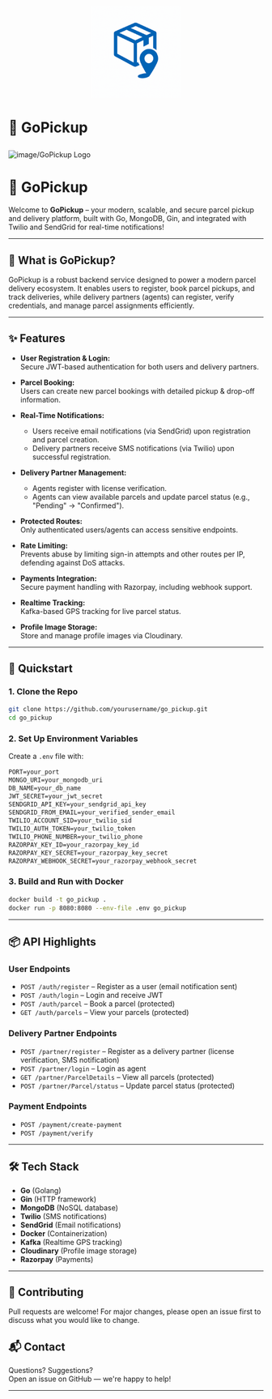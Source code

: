 <p align="center">
  <img src="image/GoPickup.png" alt="GoPickup Logo" width="180"/>
</p>

# 🚚 GoPickup<p align="center">
  <img src="logo.png" alt="image/GoPickup Logo" width="150"/>
</p>

# 🚚 GoPickup

Welcome to **GoPickup** – your modern, scalable, and secure parcel pickup and delivery platform, built with Go, MongoDB, Gin, and integrated with Twilio and SendGrid for real-time notifications!

---

## 🌟 What is GoPickup?

GoPickup is a robust backend service designed to power a modern parcel delivery ecosystem. It enables users to register, book parcel pickups, and track deliveries, while delivery partners (agents) can register, verify credentials, and manage parcel assignments efficiently.

---

## ✨ Features

- **User Registration & Login:**  
  Secure JWT-based authentication for both users and delivery partners.

- **Parcel Booking:**  
  Users can create new parcel bookings with detailed pickup & drop-off information.

- **Real-Time Notifications:**  
  - Users receive email notifications (via SendGrid) upon registration and parcel creation.
  - Delivery partners receive SMS notifications (via Twilio) upon successful registration.

- **Delivery Partner Management:**  
  - Agents register with license verification.
  - Agents can view available parcels and update parcel status (e.g., "Pending" → "Confirmed").

- **Protected Routes:**  
  Only authenticated users/agents can access sensitive endpoints.

- **Rate Limiting:**  
  Prevents abuse by limiting sign-in attempts and other routes per IP, defending against DoS attacks.

- **Payments Integration:**  
  Secure payment handling with Razorpay, including webhook support.

- **Realtime Tracking:**  
  Kafka-based GPS tracking for live parcel status.

- **Profile Image Storage:**  
  Store and manage profile images via Cloudinary.

---

## 🚀 Quickstart

### 1. **Clone the Repo**
```bash
git clone https://github.com/yourusername/go_pickup.git
cd go_pickup
```

### 2. **Set Up Environment Variables**

Create a `.env` file with:
```
PORT=your_port
MONGO_URI=your_mongodb_uri
DB_NAME=your_db_name
JWT_SECRET=your_jwt_secret
SENDGRID_API_KEY=your_sendgrid_api_key
SENDGRID_FROM_EMAIL=your_verified_sender_email
TWILIO_ACCOUNT_SID=your_twilio_sid
TWILIO_AUTH_TOKEN=your_twilio_token
TWILIO_PHONE_NUMBER=your_twilio_phone
RAZORPAY_KEY_ID=your_razorpay_key_id
RAZORPAY_KEY_SECRET=your_razorpay_key_secret
RAZORPAY_WEBHOOK_SECRET=your_razorpay_webhook_secret
```

### 3. **Build and Run with Docker**
```bash
docker build -t go_pickup .
docker run -p 8080:8080 --env-file .env go_pickup
```

---

## 📦 API Highlights

### User Endpoints
- `POST /auth/register` – Register as a user (email notification sent)
- `POST /auth/login` – Login and receive JWT
- `POST /auth/parcel` – Book a parcel (protected)
- `GET /auth/parcels` – View your parcels (protected)

### Delivery Partner Endpoints
- `POST /partner/register` – Register as a delivery partner (license verification, SMS notification)
- `POST /partner/login` – Login as agent
- `GET /partner/ParcelDetails` – View all parcels (protected)
- `POST /partner/Parcel/status` – Update parcel status (protected)

### Payment Endpoints
- `POST /payment/create-payment`
- `POST /payment/verify`

---

## 🛠️ Tech Stack

- **Go** (Golang)
- **Gin** (HTTP framework)
- **MongoDB** (NoSQL database)
- **Twilio** (SMS notifications)
- **SendGrid** (Email notifications)
- **Docker** (Containerization)
- **Kafka** (Realtime GPS tracking)
- **Cloudinary** (Profile image storage)
- **Razorpay** (Payments)

---

## 🤝 Contributing

Pull requests are welcome! For major changes, please open an issue first to discuss what you would like to change.

## 📬 Contact
Questions? Suggestions?  
Open an issue on GitHub — we're happy to help!

---
